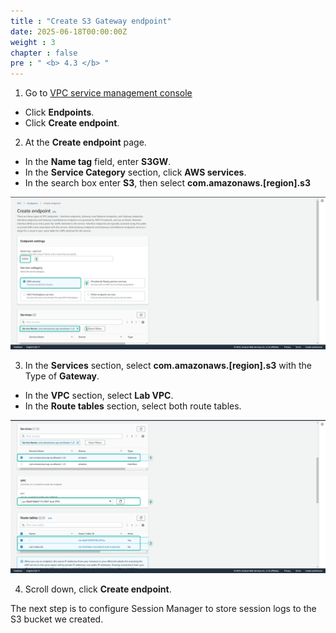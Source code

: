 ```yaml
---
title : "Create S3 Gateway endpoint"
date: 2025-06-18T00:00:00Z
weight : 3
chapter : false
pre : " <b> 4.3 </b> "
---
```



1. Go to [VPC service management console](https://console.aws.amazon.com/vpc/home)
  + Click **Endpoints**.
  + Click **Create endpoint**.

2. At the **Create endpoint** page.
  + In the **Name tag** field, enter **S3GW**.
  + In the **Service Category** section, click **AWS services**.
  + In the search box enter **S3**, then select **com.amazonaws.[region].s3**

![S3](/images/4.s3/008-s3.png)

3. In the **Services** section, select **com.amazonaws.[region].s3** with the Type of **Gateway**.
  + In the **VPC** section, select **Lab VPC**.
  + In the **Route tables** section, select both route tables.
  
![S3](/images/4.s3/009-s3.png)

4. Scroll down, click **Create endpoint**.

The next step is to configure Session Manager to store session logs to the S3 bucket we created.
